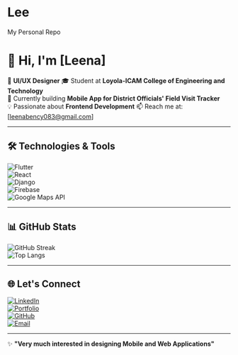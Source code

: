 # Lee
My Personal Repo
# 👋 Hi, I'm [Leena]  

🚀 **UI/UX Designer** 
🎓 Student at **Loyola-ICAM College of Engineering and Technology**  
📱 Currently building **Mobile App for District Officials' Field Visit Tracker**  
💡 Passionate about **Frontend Development** 
📫 Reach me at: [leenabency083@gmail.com]


---

## 🛠️ Technologies & Tools  
![Flutter](https://img.shields.io/badge/Flutter-02569B?style=for-the-badge&logo=flutter&logoColor=white)  
![React](https://img.shields.io/badge/React-20232A?style=for-the-badge&logo=react&logoColor=61DAFB)  
![Django](https://img.shields.io/badge/Django-092E20?style=for-the-badge&logo=django&logoColor=white)  
![Firebase](https://img.shields.io/badge/Firebase-ffca28?style=for-the-badge&logo=firebase&logoColor=white)  
![Google Maps API](https://img.shields.io/badge/Google%20Maps-4285F4?style=for-the-badge&logo=google-maps&logoColor=white)  

---

## 📊 GitHub Stats  
![GitHub Streak](https://github-readme-streak-stats.herokuapp.com/?user=your-username&theme=radical)  
![Top Langs](https://github-readme-stats.vercel.app/api/top-langs/?username=your-username&layout=compact&theme=radical)  

---

## 🌐 Let's Connect  
[![LinkedIn](https://img.shields.io/badge/LinkedIn-0A66C2?style=for-the-badge&logo=linkedin&logoColor=white)](https://www.linkedin.com/in/your-linkedin/)  
[![Portfolio](https://img.shields.io/badge/Portfolio-000000?style=for-the-badge&logo=firefox&logoColor=white)](https://your-portfolio.com)  
[![GitHub](https://img.shields.io/badge/GitHub-181717?style=for-the-badge&logo=github&logoColor=white)](https://github.com/your-username/)  
[![Email](https://img.shields.io/badge/Email-D14836?style=for-the-badge&logo=gmail&logoColor=white)](mailto:your-email@example.com)  

---

✨ **"Very much interested in designing Mobile and Web Applications"**  

